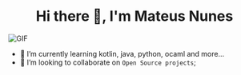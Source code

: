 
<h1 align="center">Hi there 👋, I'm Mateus Nunes</h1>
<img align="center" src="https://programadoresdepre.com.br/wp-content/uploads/2020/04/pacote-fullstack-danki-code.gif" alt="GIF">

- 🌱 I’m currently learning kotlin, java, python, ocaml and more...
- 👯 I’m looking to collaborate on `Open Source projects`;
<!--
**mateusnssp/mateusnssp** is a ✨ _special_ ✨ repository because its `README.md` (this file) appears on your GitHub profile.

Here are some ideas to get you started:

- 🔭 I’m currently working on ...
- 🌱 I’m currently learning `kotlin`, `java`, `python`, `ocaml` and more...
- 👯 I’m looking to collaborate on ...
- 🤔 I’m looking for help with ...
- 💬 Ask me about ...
- 📫 How to reach me: ...
- 😄 Pronouns: ...
- ⚡ Fun fact: ...
-->
